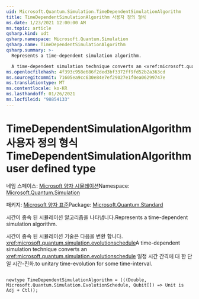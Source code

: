 ```yaml
---
uid: Microsoft.Quantum.Simulation.TimeDependentSimulationAlgorithm
title: TimeDependentSimulationAlgorithm 사용자 정의 형식
ms.date: 1/23/2021 12:00:00 AM
ms.topic: article
qsharp.kind: udt
qsharp.namespace: Microsoft.Quantum.Simulation
qsharp.name: TimeDependentSimulationAlgorithm
qsharp.summary: >-
  Represents a time-dependent simulation algorithm.

  A time-dependent simulation technique converts an <xref:microsoft.quantum.simulation.evolutionschedule> to unitary time-evolution for some time-interval.
ms.openlocfilehash: 4f393c958e686f2ded3bf3372ff9fd52b2a363cd
ms.sourcegitcommit: 71605ea9cc630e84e7ef29027e1f0ea06299747e
ms.translationtype: MT
ms.contentlocale: ko-KR
ms.lasthandoff: 01/26/2021
ms.locfileid: "98854133"
---
```

# <a name="timedependentsimulationalgorithm-user-defined-type"></a><span data-ttu-id="c3aa7-102">TimeDependentSimulationAlgorithm 사용자 정의 형식</span><span class="sxs-lookup"><span data-stu-id="c3aa7-102">TimeDependentSimulationAlgorithm user defined type</span></span>

<span data-ttu-id="c3aa7-103">네임 스페이스: [Microsoft 양자 시뮬레이션](xref:Microsoft.Quantum.Simulation)</span><span class="sxs-lookup"><span data-stu-id="c3aa7-103">Namespace: [Microsoft.Quantum.Simulation](xref:Microsoft.Quantum.Simulation)</span></span>

<span data-ttu-id="c3aa7-104">패키지: [Microsoft 양자 표준](https://nuget.org/packages/Microsoft.Quantum.Standard)</span><span class="sxs-lookup"><span data-stu-id="c3aa7-104">Package: [Microsoft.Quantum.Standard](https://nuget.org/packages/Microsoft.Quantum.Standard)</span></span>


<span data-ttu-id="c3aa7-105">시간이 종속 된 시뮬레이션 알고리즘을 나타냅니다.</span><span class="sxs-lookup"><span data-stu-id="c3aa7-105">Represents a time-dependent simulation algorithm.</span></span>

<span data-ttu-id="c3aa7-106">시간이 종속 된 시뮬레이션 기술은 다음을 변환 합니다. <xref:microsoft.quantum.simulation.evolutionschedule></span><span class="sxs-lookup"><span data-stu-id="c3aa7-106">A time-dependent simulation technique converts an <xref:microsoft.quantum.simulation.evolutionschedule></span></span>
<span data-ttu-id="c3aa7-107">일정 시간 간격에 대 한 단일 시간-진화.</span><span class="sxs-lookup"><span data-stu-id="c3aa7-107">to unitary time-evolution for some time-interval.</span></span>

```qsharp

newtype TimeDependentSimulationAlgorithm = (((Double, Microsoft.Quantum.Simulation.EvolutionSchedule, Qubit[]) => Unit is Adj + Ctl));
```

